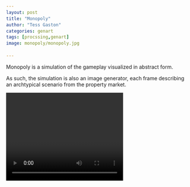 ```yaml
---
layout: post
title: "Monopoly"
author: "Tess Gaston"
categories: genart
tags: [procssing,genart]
image: monopoly/monopoly.jpg

---
```


Monopoly is a simulation of the gameplay visualized in abstract form. 

As such, the simulation is also an image generator, each frame describing an archtypical scenario from the property market.

<video width="320" height="240"  autoplay="autoplay" controls>
  <source src="assets/img/monopoly/clean_concept.mp4" type="video/mp4"/>
   <source src="assets/img/monopoly/clean_concept.ogg" type="video/ogg"/>
  
Your browser does not support the video tag.
</video>

#

## Equilibrium

When no one manages to get a monopoly, the initial equality between agents is maintained - eternally it seems. Neither wealth or powerty exists, and nothing can distrupt the cirle of money changing hands.

<img src = "assets/img/monopoly/frame-75302022-11-27.png" />


## Hierarchy

## Green wins

## Green wins

## Red wins

## Blue wins

## No hierarchy win 


